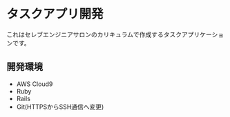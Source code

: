 # タスクアプリ開発
これはセレブエンジニアサロンのカリキュラムで作成するタスクアプリケーションです。
## 開発環境
* AWS Cloud9
* Ruby
* Rails
* Git(HTTPSからSSH通信へ変更)

